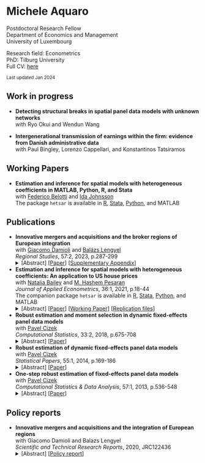 # Michele Aquaro

Postdoctoral Research Fellow<br />
Department of Economics and Management<br />
University of Luxembourg

Research field: Econometrics<br />
PhD: Tilburg University<br />
Full CV: [here](./aquaro-cv.pdf)<br />

<small>Last updated Jan 2024</small>

## Work in progress

- **Detecting structural breaks in spatial panel data models with unknown networks**<br />
  with
  Ryo Okui and
  Wendun Wang

- **Intergenerational transmission of earnings within the firm: evidence from Danish administrative data**<br />
  with
  Paul Bingley,
  Lorenzo Cappellari,
  and Konstantinos Tatsiramos

## Working Papers

- **Estimation and inference for spatial models with heterogeneous coefficients in MATLAB, Python, R, and Stata**<br/>
  with 
  [Federico Belotti](https://economia.uniroma2.it/faculty/333/belotti-federico) and
  [Ida Johnsson](https://idajohnsson.com/)<br/>
  The package `hetsar` is available in
  [R](https://github.com/maquaro/hetsar),
  [Stata](https://ideas.repec.org/c/boc/bocode/s458926.html),
  [Python](https://pypi.org/project/hetsar/), and
  MATLAB

## Publications

<ul>
  <li>
  <strong>Innovative mergers and acquisitions and the broker regions of European integration</strong><br />
  with 
  <a href="https://orcid.org/0000-0001-8308-8367">Giacomo Damioli</a> and 
  <a href="https://orcid.org/0000-0001-5196-5599">Balázs Lengyel</a><br />
  <em>Regional Studies</em>, 57:2, 2023, p.287-299
  <details>
    <summary>
      [Abstract]
      [<a href="https://doi.org/10.1080/00343404.2021.1998418">Paper</a>]
      [<a href="https://www.tandfonline.com/doi/suppl/10.1080/00343404.2021.1998418">Supplementary Appendix</a>]
    </summary>
    <p>Cross-regional mergers and acquisitions (M&amp;A) transfer control and
    diffuse knowledge across space, which facilitates the integration of business
    systems. We analyse about 40,000 cross-regional acquisitions in Europe
    completed between 2003 and 2017 and distinguish innovative and non-innovative
    M&amp;A. Both types of deals cluster into communities constituted by countries
    or groups of neighbouring countries. However, an increasing proportion of
    deals connect different communities, especially for innovative M&amp;A. More
    populous and richer regions host more acquiring and target companies and thus
    broker communities. Research and development expenditure and skilled human
    capital are additional factors favouring brokerage of regions by attracting
    acquirers.</p>
  </details></li>

  <li>
  <strong>Estimation and inference for spatial models with heterogeneous coefficients: An application to US house prices</strong><br />
  with 
  <a href="https://research.monash.edu/en/persons/natalia-bailey">Natalia Bailey</a> and 
  <a href="http://www.econ.cam.ac.uk/people/emeritus/mhp1">M. Hashem Pesaran</a><br />
  <em>Journal of Applied Econometrics</em>, 36:1, 2021, p.18-44<br />
  The companion package <code>hetsar</code> is available in
  <a href="https://github.com/maquaro/hetsar">R</a>,
  <a href="https://ideas.repec.org/c/boc/bocode/s458926.html">Stata</a>,
  <a href="https://pypi.org/project/hetsar/">Python</a>, and
  MATLAB<br />
  <details>
    <summary>
      [Abstract]
      [<a href="https://doi.org/10.1002/jae.2792">Paper</a>]
      [<a href="https://papers.ssrn.com/sol3/papers.cfm?abstract_id=3352931">Working Paper</a>]
      [<a href="http://qed.econ.queensu.ca/jae/datasets/aquaro001/">Replication files</a>]
    </summary>
    <p>This paper considers the estimation and inference of spatial panel data
    models with heterogeneous spatial lag coefficients, with and without weakly
    exogenous regressors, and subject to heteroskedastic errors. A quasi maximum
    likelihood (QML) estimation procedure is developed and the conditions for
    identification of the spatial coefficients are derived. The QML estimators of
    individual spatial coefficients, as well as their mean group estimators, are
    shown to be consistent and asymptotically normal. Small‐sample properties of
    the proposed estimators are investigated by Monte Carlo simulations and
    results are shown to be in line with the paper's key theoretical findings,
    even for panels with moderate time dimensions and irrespective of the number
    of cross‐section units. A detailed empirical application to US house price
    changes during the 1975–2014 period shows a significant degree of
    heterogeneity in spatiotemporal dynamics over the 338 Metropolitan
    Statistical Areas considered.</p>
  </details></li>

  <li>
  <strong>Robust estimation and moment selection in dynamic fixed-effects panel data models</strong><br />
  with 
  <a href="https://research.tilburguniversity.edu/en/persons/pavel-cizek">Pavel Cizek</a><br />
  <em>Computational Statistics</em>, 33:2, 2018, p.675-708
  <details>
    <summary>
      [Abstract]
      [<a href="https://doi.org/10.1007/s00180-017-0782-7">Paper</a>]
    </summary>
    <p>Considering linear dynamic panel data models with fixed effects,
    existing outlier–robust estimators based on the median ratio of two
    consecutive pairs of first-differenced data are extended to higher-order
    differencing. The estimation procedure is thus based on many pairwise
    differences and their ratios and is designed to combine high precision and
    good robust properties. In particular, the proposed two-step GMM estimator
    based on the corresponding moment equations relies on an innovative
    weighting scheme reflecting both the variance and bias of those moment
    equations, where the bias is assumed to stem from data contamination. To
    estimate the bias, the influence function is derived and evaluated. The
    robust properties of the estimator are characterized both under
    contamination by independent additive outliers and the patches of additive
    outliers. The proposed estimator is additionally compared with existing
    methods by means of Monte Carlo simulations.</p>
  </details>
  </li>

  <li>
  <strong>Robust estimation of dynamic fixed-effects panel data models</strong><br />
  with 
  <a href="https://research.tilburguniversity.edu/en/persons/pavel-cizek">Pavel Cizek</a><br />
  <em>Statistical Papers</em>, 55:1, 2014, p.169-186
  <details>
    <summary>
      [Abstract]
      [<a href="https://doi.org/10.1007/s00362-013-0545-7">Paper</a>]
    </summary>
    <p>This paper extends an existing outlier-robust estimator of linear dynamic
    panel data models with fixed effects, which is based on the median ratio of
    two consecutive pairs of first-order differenced data. To improve its
    precision and robustness properties, a general procedure based on
    higher-order pairwise differences and their ratios is designed. The
    asymptotic distribution of this class of estimators is derived. Further, the
    breakdown point properties are obtained under contamination by independent
    additive outliers and by the patches of additive outliers, and are used to
    select the pairwise differences that do not compromise the robustness
    properties of the procedure. The proposed estimator is additionally compared
    with existing methods by means of Monte Carlo simulations.</p>
  </details>
  </li>

  <li>
  <strong>One-step robust estimation of fixed-effects panel data models</strong><br />
  with
  <a href="https://research.tilburguniversity.edu/en/persons/pavel-cizek">Pavel Cizek</a><br />
  <em>Computational Statistics &amp; Data Analysis</em>, 57:1, 2013, p.536-548
  <details>
    <summary>
      [Abstract]
      [<a href="https://doi.org/10.1016/j.csda.2012.07.003">Paper</a>]
    </summary>
    <p>The panel-data regression models are frequently applied to micro-level
    data, which often suffer from data contamination, erroneous observations, or
    unobserved heterogeneity. Despite the adverse effects of outliers on
    classical estimation methods, there are only a few robust estimation methods
    available for fixed-effects panel data. A new estimation approach based on
    two different data transformations is therefore proposed. Considering several
    robust estimation methods applied to the transformed data, the robust and
    asymptotic properties of the proposed estimators are derived, including their
    breakdown points and asymptotic distributions. The finite-sample performance
    of the existing and proposed methods is compared by means of Monte Carlo
    simulations.</p>
  </details>
  </li>
</ul>

## Policy reports

<ul>
  <li>
  <strong>Innovative mergers and acquisitions and the integration of European regions</strong><br />
  with 
  Giacomo Damioli and Balazs Lengyel<br />
  <em>Scientific and Technical Research Reports</em>, 2020, JRC122436<br />
  <details>
    <summary>
      [Abstract]
      [<a href="http://publications.jrc.ec.europa.eu/repository/handle/JRC122436">Policy report</a>]
    </summary>
    <p>Mergers and acquisitions (M&amp;A) entail the substantial reallocation of
    economic activities. When they involve distant acquiring and target
    companies, they transfer control and diffuse knowledge across locations,
    which in turn facilitates the process of the integration of business systems.
    This study aims to understand how cross-regional European M&amp;A facilitate the
    process of European integration. We applied social network analysis and
    regression techniques to a sample of cross-regional acquisitions between 2003
    and 2017. The data allow us to identify whether or not a target company had
    an active patent portfolio at the time of deal completion. Both types of
    deals are highly concentrated in economically more developed regions and
    cluster into communities constituted by countries or groups of neighbouring
    countries. However, a large and increasingly non-trivial proportion of deals
    connect different communities, and to a larger extent for innovative than for
    non-innovative M&amp;A. More populous and richer regions host a disproportionally
    larger number of acquiring and target companies and thus connect fragmented
    communities. The intensity of R&amp;D-related expenditures provides an additional
    factor favouring the connection of fragmented groups of regions by attracting
    technology-seeking acquirers.</p>
  </details>
  </li>
</ul>
